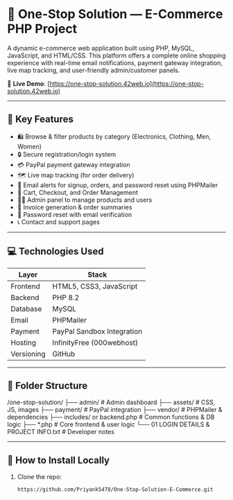 # 🛒 One-Stop Solution — E-Commerce PHP Project

A dynamic e-commerce web application built using PHP, MySQL, JavaScript, and HTML/CSS. This platform offers a complete online shopping experience with real-time email notifications, payment gateway integration, live map tracking, and user-friendly admin/customer panels.

🚀 **Live Demo**: [https://one-stop-solution.42web.io](https://one-stop-solution.42web.io)

---

## 🧩 Key Features

- 🛍️ Browse & filter products by category (Electronics, Clothing, Men, Women)
- 🔒 Secure registration/login system
- 💳 PayPal payment gateway integration
- 🗺️ Live map tracking (for order delivery)
- 📧 Email alerts for signup, orders, and password reset using PHPMailer
- 🛒 Cart, Checkout, and Order Management
- 👨‍💼 Admin panel to manage products and users
- 📄 Invoice generation & order summaries
- 🔐 Password reset with email verification    
- 📞 Contact and support pages

---

## 💻 Technologies Used

| Layer        | Stack                         |
|--------------|-------------------------------|
| Frontend     | HTML5, CSS3, JavaScript       |
| Backend      | PHP 8.2                       |
| Database     | MySQL                         |
| Email        | PHPMailer                     |
| Payment      | PayPal Sandbox Integration    |
| Hosting      | InfinityFree (000webhost)     |
| Versioning   | GitHub                        |

---

## 📁 Folder Structure

/one-stop-solution/
├── admin/ # Admin dashboard
├── assets/ # CSS, JS, images
├── payment/ # PayPal integration
├── vendor/ # PHPMailer & dependencies
├── includes/ or backend.php # Common functions & DB logic
├── *.php # Core frontend & user logic
└── 01 LOGIN DETAILS & PROJECT INFO.txt # Developer notes


---

## 🔧 How to Install Locally

1. Clone the repo:
   ```bash
   https://github.com/Priyank5478/One-Stop-Solution-E-Commerce.git
